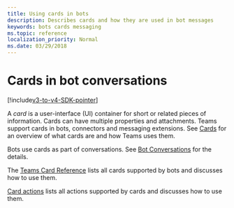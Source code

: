 ```yaml
---
title: Using cards in bots
description: Describes cards and how they are used in bot messages
keywords: bots cards messaging
ms.topic: reference
localization_priority: Normal
ms.date: 03/29/2018
---
```

# Cards in bot conversations

[!include[v3-to-v4-SDK-pointer](~/includes/v3-to-v4-pointer-bots.md)]

A *card* is a user-interface (UI) container for short or related pieces of information. Cards can have multiple properties and attachments. Teams support cards in bots, connectors and messaging extensions. See [Cards](~/task-modules-and-cards/what-are-cards.md) for an overview of what cards are and how Teams uses them.

Bots use cards as part of conversations. See [Bot Conversations](~/resources/bot-v3/bot-conversations/bots-conversations.md) for the details.

The [Teams Card Reference](~/task-modules-and-cards/cards/cards-reference.md) lists all cards supported by bots and discusses how to use them.

[Card actions](~/task-modules-and-cards/cards/cards-actions.md) lists all actions supported by cards and discusses how to use them.
